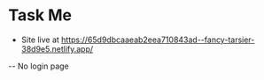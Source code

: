 # Task Me
- Site live at https://65d9dbcaaeab2eea710843ad--fancy-tarsier-38d9e5.netlify.app/

-- No login page
